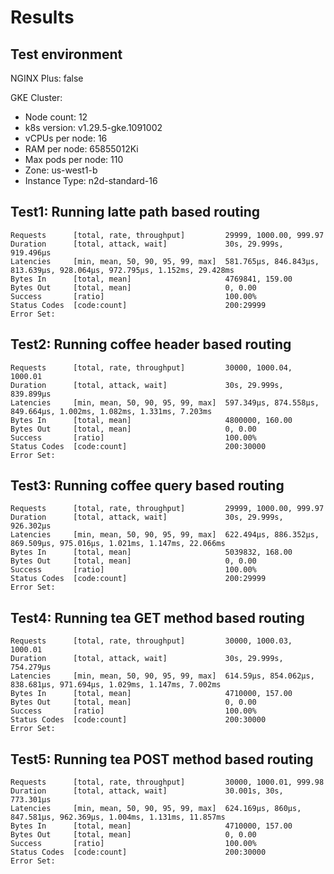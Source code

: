 # Results

## Test environment

NGINX Plus: false

GKE Cluster:

- Node count: 12
- k8s version: v1.29.5-gke.1091002
- vCPUs per node: 16
- RAM per node: 65855012Ki
- Max pods per node: 110
- Zone: us-west1-b
- Instance Type: n2d-standard-16

## Test1: Running latte path based routing

```text
Requests      [total, rate, throughput]         29999, 1000.00, 999.97
Duration      [total, attack, wait]             30s, 29.999s, 919.496µs
Latencies     [min, mean, 50, 90, 95, 99, max]  581.765µs, 846.843µs, 813.639µs, 928.064µs, 972.795µs, 1.152ms, 29.428ms
Bytes In      [total, mean]                     4769841, 159.00
Bytes Out     [total, mean]                     0, 0.00
Success       [ratio]                           100.00%
Status Codes  [code:count]                      200:29999  
Error Set:
```

## Test2: Running coffee header based routing

```text
Requests      [total, rate, throughput]         30000, 1000.04, 1000.01
Duration      [total, attack, wait]             30s, 29.999s, 839.899µs
Latencies     [min, mean, 50, 90, 95, 99, max]  597.349µs, 874.558µs, 849.664µs, 1.002ms, 1.082ms, 1.331ms, 7.203ms
Bytes In      [total, mean]                     4800000, 160.00
Bytes Out     [total, mean]                     0, 0.00
Success       [ratio]                           100.00%
Status Codes  [code:count]                      200:30000  
Error Set:
```

## Test3: Running coffee query based routing

```text
Requests      [total, rate, throughput]         29999, 1000.00, 999.97
Duration      [total, attack, wait]             30s, 29.999s, 926.302µs
Latencies     [min, mean, 50, 90, 95, 99, max]  622.494µs, 886.352µs, 869.509µs, 975.016µs, 1.021ms, 1.147ms, 22.066ms
Bytes In      [total, mean]                     5039832, 168.00
Bytes Out     [total, mean]                     0, 0.00
Success       [ratio]                           100.00%
Status Codes  [code:count]                      200:29999  
Error Set:
```

## Test4: Running tea GET method based routing

```text
Requests      [total, rate, throughput]         30000, 1000.03, 1000.01
Duration      [total, attack, wait]             30s, 29.999s, 754.279µs
Latencies     [min, mean, 50, 90, 95, 99, max]  614.59µs, 854.062µs, 838.681µs, 971.694µs, 1.029ms, 1.147ms, 7.002ms
Bytes In      [total, mean]                     4710000, 157.00
Bytes Out     [total, mean]                     0, 0.00
Success       [ratio]                           100.00%
Status Codes  [code:count]                      200:30000  
Error Set:
```

## Test5: Running tea POST method based routing

```text
Requests      [total, rate, throughput]         30000, 1000.01, 999.98
Duration      [total, attack, wait]             30.001s, 30s, 773.301µs
Latencies     [min, mean, 50, 90, 95, 99, max]  624.169µs, 860µs, 847.581µs, 962.369µs, 1.004ms, 1.131ms, 11.857ms
Bytes In      [total, mean]                     4710000, 157.00
Bytes Out     [total, mean]                     0, 0.00
Success       [ratio]                           100.00%
Status Codes  [code:count]                      200:30000  
Error Set:
```
